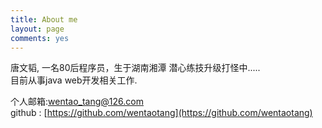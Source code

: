 ```yaml
---
title: About me
layout: page
comments: yes
---
```

  
唐文韬, 一名80后程序员，生于湖南湘潭
潜心练技升级打怪中.....     
目前从事java web开发相关工作.      

个人邮箱:wentao_tang@126.com    
github : [https://github.com/wentaotang](https://github.com/wentaotang)      